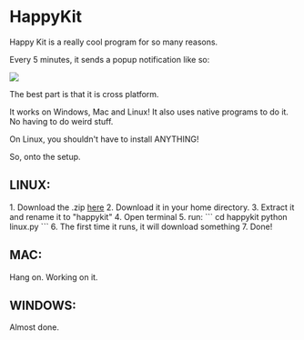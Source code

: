 HappyKit
========
Happy Kit is a really cool program for so many reasons. 

Every 5 minutes, it sends a popup notification like so:

<img src="http://nexae.ryanzaleski.com/img/HappyCrop.JPG">

The best part is that it is cross platform.

It works on Windows, Mac and Linux! It also uses native programs to do it. No having to do weird stuff.

On Linux, you shouldn't have to install ANYTHING! 

So, onto the setup.

<h2>LINUX:</h2>
1. Download the .zip <a href="https://github.com/Nexae/HappyKit/archive/master.zip">here</a>
2. Download it in your home directory.
3. Extract it and rename it to "happykit" 
4. Open terminal
5. run:
```
cd happykit
python linux.py
```
6. The first time it runs, it will download something
7. Done! 


<h2>MAC: </h2>
Hang on. Working on it.


<h2>WINDOWS: </h2>
Almost done.
